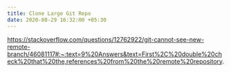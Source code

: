 ```yaml
---
title: Clone Large Git Repo
date: 2020-08-29 16:32:00 +05:30
---
```


https://stackoverflow.com/questions/12762922/git-cannot-see-new-remote-branch/46081117#:~:text=9%20Answers&text=First%2C%20double%20check%20that%20the,references%20from%20the%20remote%20repository.